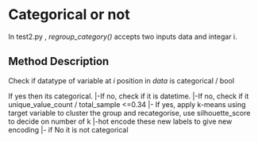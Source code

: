  # Categorical or not 

In test2.py , *regroup_category()* accepts two inputs data and integar i.

## Method Description

Check if datatype of variable at *i* position in *data* is categorical / bool 

If yes then its categorical.
	|-If no, check if it is datetime.
		|-If no, check if it unique_value_count / total_sample <=0.34 
			|- If yes, apply k-means using target variable to cluster the group and recategorise, use silhouette_score to decide on number of k
				|-hot encode these new labels to give new encoding
			|- if No it is not categorical
